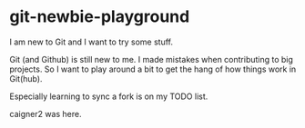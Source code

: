# git-newbie-playground
I am new to Git and I want to try some stuff.

Git (and Github) is still new to me. 
I made mistakes when contributing to big projects.
So I want to play around a bit to get the hang of how things work in Git(hub).

Especially learning to sync a fork is on my TODO list.

caigner2 was here.
